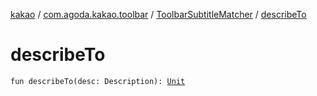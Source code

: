 [kakao](../../index.md) / [com.agoda.kakao.toolbar](../index.md) / [ToolbarSubtitleMatcher](index.md) / [describeTo](./describe-to.md)

# describeTo

`fun describeTo(desc: Description): `[`Unit`](https://kotlinlang.org/api/latest/jvm/stdlib/kotlin/-unit/index.html)